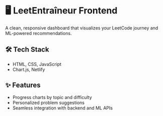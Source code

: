 
# 🖥️ LeetEntraîneur Frontend

A clean, responsive dashboard that visualizes your LeetCode journey and ML-powered recommendations.

## 🛠️ Tech Stack
- HTML, CSS, JavaScript
- Chart.js, Netlify

## ✨ Features
- Progress charts by topic and difficulty
- Personalized problem suggestions
- Seamless integration with backend and ML APIs
